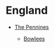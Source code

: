 # England

- [The Pennines](/travels/england/pennines)

    - [Bowlees](/travels/england/pennines/bowlees)
    